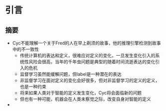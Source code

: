# 引言
## 摘要
* Cyc不能理解一个关于Fred的人在早上剃须的故事，他的推理引擎检测到故事中的不一致性
  - 传统计算机的表达和定义，很难应对定义的变化，一旦发生变化引入的系统性风险会很高，当年的千年虫问题是典型的随着时间流逝表达的变化引入的危机
  - 监督学习虽然能缓解问题，但label是一种潜在的表达
  - 非监督学习在面对定义的变化会好很多，但对非监督学习的定义的定义，也是一种约束
  - 将来如果人类对于智能的定义发生变化，Cyc将会面临新的问题
  - 但也有一种可能，机器会在人类未察觉之际，改变自身对智能的定义
*